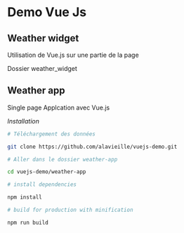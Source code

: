 # Demo Vue Js

## Weather widget

Utilisation de Vue.js sur une partie de la page

Dossier weather_widget

## Weather app

Single page Applcation avec Vue.js

*Installation*

``` bash
# Téléchargement des données

git clone https://github.com/alavieille/vuejs-demo.git

# Aller dans le dossier weather-app

cd vuejs-demo/weather-app

# install dependencies

npm install

# build for production with minification

npm run build
```